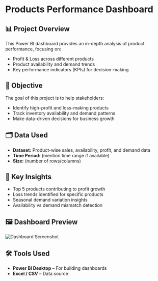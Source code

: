 # Products Performance Dashboard 

## 📊 Project Overview
This Power BI dashboard provides an in-depth analysis of product performance, focusing on:
- Profit & Loss across different products
- Product availability and demand trends
- Key performance indicators (KPIs) for decision-making

## 🎯 Objective
The goal of this project is to help stakeholders:
- Identify high-profit and loss-making products
- Track inventory availability and demand patterns
- Make data-driven decisions for business growth

## 🗂 Data Used
- **Dataset:** Product-wise sales, availability, profit, and demand data  
- **Time Period:** (mention time range if available)  
- **Size:** (number of rows/columns)

## 🔑 Key Insights
- Top 5 products contributing to profit growth
- Loss trends identified for specific products
- Seasonal demand variation insights
- Availability vs demand mismatch detection

## 🖼 Dashboard Preview
![Dashboard Screenshot](images/dashboard_preview.png)

## 🛠 Tools Used
- **Power BI Desktop** – For building dashboards  
- **Excel / CSV** – Data source  



